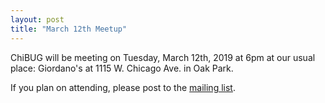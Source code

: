 ```yaml
---
layout: post
title: "March 12th Meetup"
---
```


ChiBUG will be meeting on
Tuesday, March 12th, 2019
at
6pm
at
our usual place: Giordano's at 1115 W. Chicago Ave. in Oak Park.

If you plan on attending, please post to the
[mailing list](/lists/talk).
